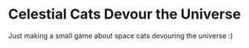 # Celestial Cats Devour the Universe
Just making a small game about space cats devouring the universe :)

